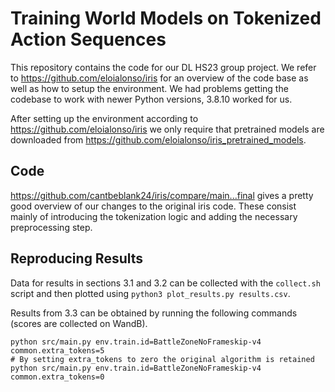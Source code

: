 # Training World Models on Tokenized Action Sequences

This repository contains the code for our DL HS23 group project. We refer to
https://github.com/eloialonso/iris for an overview of the code base as well as how to
setup the environment. We had problems getting the codebase to work with newer Python
versions, 3.8.10 worked for us.

After setting up the environment according to https://github.com/eloialonso/iris we only
require that pretrained models are downloaded from
https://github.com/eloialonso/iris_pretrained_models.

## Code

https://github.com/cantbeblank24/iris/compare/main...final gives a pretty good overview of
our changes to the original iris code. These consist mainly of introducing the
tokenization logic and adding the necessary preprocessing step.

## Reproducing Results

Data for results in sections 3.1 and 3.2 can be collected with the `collect.sh` script and
then plotted using `python3 plot_results.py results.csv`.

Results from 3.3 can be obtained by running the following commands (scores are collected
on WandB).
```
python src/main.py env.train.id=BattleZoneNoFrameskip-v4 common.extra_tokens=5
# By setting extra_tokens to zero the original algorithm is retained
python src/main.py env.train.id=BattleZoneNoFrameskip-v4 common.extra_tokens=0
```

